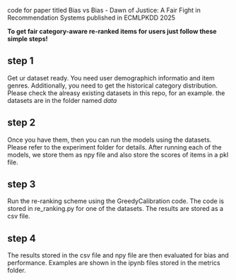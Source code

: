 code for paper titled Bias vs Bias - Dawn of Justice:
A Fair Fight in Recommendation Systems
published in ECMLPKDD 2025

<b>To get fair category-aware re-ranked items for users just follow these simple steps!</b>

## step 1

Get ur dataset ready. You need user demographich informatio and item genres. Additionally, you need to get the historical category distribution. Please check the alreasy existing datasets in this repo, for an example. the datasets are in the folder named _data_

## step 2

Once you have them, then you can run the models using the datasets. Please refer to the experiment folder for details. After running each of the models, we store them as npy file and also store the scores of items in a pkl file.

## step 3

Run the re-ranking scheme using the GreedyCalibration code. The code is stored in re_ranking.py for one of the datasets. The results are stored as a csv file.

## step 4

The results stored in the csv file and npy file are then evaluated for bias and performance. Examples are shown in the ipynb files stored in the metrics folder.
